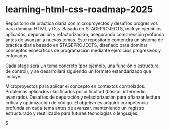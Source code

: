 # learning-html-css-roadmap-2025
Repositorio de práctica diaria con microproyectos y desafíos progresivos para dominar HTML y Css. Basado en STAGEPROJECTS, incluye ejercicios aplicados, depuración y refactorización, asegurando comprensión profunda antes de avanzar a nuevos temas. Este repositorio contendrá un sistema de práctica diaria basado en STAGEPROJECTS, diseñado para dominar conceptos específicos de programación mediante ejercicios progresivos y enfocados.

Cada stage será un tema concreto (por ejemplo, una función o estructura de control), y se desarrollará siguiendo un formato estandarizado que incluye:

Microproyectos para aplicar el concepto en contextos controlados.
Problemas aplicados clasificados por dificultad (básico, intermedio, avanzado).
Desafíos de depuración y refactorización para afianzar lectura crítica y optimización de código.
El objetivo es adquirir competencia profunda en cada tema antes de avanzar, manteniendo un registro estructurado y reutilizable para futuras tecnologías o lenguajes.

S

